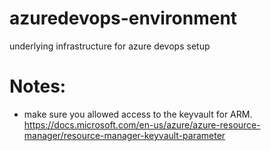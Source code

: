 # azuredevops-environment
underlying infrastructure for azure devops setup

# Notes:

 - make sure you allowed access to the keyvault for ARM. https://docs.microsoft.com/en-us/azure/azure-resource-manager/resource-manager-keyvault-parameter

